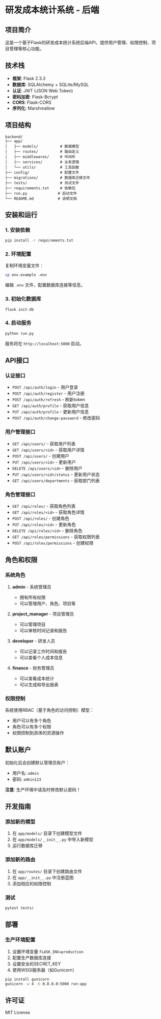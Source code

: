 # 研发成本统计系统 - 后端

## 项目简介

这是一个基于Flask的研发成本统计系统后端API，提供用户管理、权限控制、项目管理等核心功能。

## 技术栈

- **框架**: Flask 2.3.3
- **数据库**: SQLAlchemy + SQLite/MySQL
- **认证**: JWT (JSON Web Token)
- **密码加密**: Flask-Bcrypt
- **CORS**: Flask-CORS
- **序列化**: Marshmallow

## 项目结构

```
backend/
├── app/
│   ├── models/          # 数据模型
│   ├── routes/          # 路由定义
│   ├── middlewares/     # 中间件
│   ├── services/        # 业务逻辑
│   └── utils/           # 工具函数
├── config/              # 配置文件
├── migrations/          # 数据库迁移文件
├── tests/               # 测试文件
├── requirements.txt     # 依赖包
├── run.py              # 启动文件
└── README.md           # 说明文档
```

## 安装和运行

### 1. 安装依赖

```bash
pip install -r requirements.txt
```

### 2. 环境配置

复制环境变量文件：
```bash
cp env.example .env
```

编辑 `.env` 文件，配置数据库连接等信息。

### 3. 初始化数据库

```bash
flask init-db
```

### 4. 启动服务

```bash
python run.py
```

服务将在 `http://localhost:5000` 启动。

## API接口

### 认证接口

- `POST /api/auth/login` - 用户登录
- `POST /api/auth/register` - 用户注册
- `POST /api/auth/refresh` - 刷新token
- `GET /api/auth/profile` - 获取用户信息
- `PUT /api/auth/profile` - 更新用户信息
- `POST /api/auth/change-password` - 修改密码

### 用户管理接口

- `GET /api/users/` - 获取用户列表
- `GET /api/users/<id>` - 获取用户详情
- `POST /api/users/` - 创建用户
- `PUT /api/users/<id>` - 更新用户
- `DELETE /api/users/<id>` - 删除用户
- `PUT /api/users/<id>/status` - 更新用户状态
- `GET /api/users/departments` - 获取部门列表

### 角色管理接口

- `GET /api/roles/` - 获取角色列表
- `GET /api/roles/<id>` - 获取角色详情
- `POST /api/roles/` - 创建角色
- `PUT /api/roles/<id>` - 更新角色
- `DELETE /api/roles/<id>` - 删除角色
- `GET /api/roles/permissions` - 获取权限列表
- `POST /api/roles/permissions` - 创建权限

## 角色和权限

### 系统角色

1. **admin** - 系统管理员
   - 拥有所有权限
   - 可以管理用户、角色、项目等

2. **project_manager** - 项目管理员
   - 可以管理项目
   - 可以审核时间记录和报告

3. **developer** - 研发人员
   - 可以记录工作时间和报告
   - 可以查看个人成本信息

4. **finance** - 财务管理员
   - 可以查看成本统计
   - 可以生成和导出报表

### 权限控制

系统使用RBAC（基于角色的访问控制）模型：
- 用户可以有多个角色
- 角色可以有多个权限
- 权限控制到具体的资源操作

## 默认账户

初始化后会创建默认管理员账户：
- 用户名: `admin`
- 密码: `admin123`

**注意**: 生产环境中请及时修改默认密码！

## 开发指南

### 添加新的模型

1. 在 `app/models/` 目录下创建模型文件
2. 在 `app/models/__init__.py` 中导入新模型
3. 运行数据库迁移

### 添加新的路由

1. 在 `app/routes/` 目录下创建路由文件
2. 在 `app/__init__.py` 中注册蓝图
3. 添加相应的权限控制

### 测试

```bash
pytest tests/
```

## 部署

### 生产环境配置

1. 设置环境变量 `FLASK_ENV=production`
2. 配置生产数据库连接
3. 设置安全的SECRET_KEY
4. 使用WSGI服务器（如Gunicorn）

```bash
pip install gunicorn
gunicorn -w 4 -b 0.0.0.0:5000 run:app
```

## 许可证

MIT License 